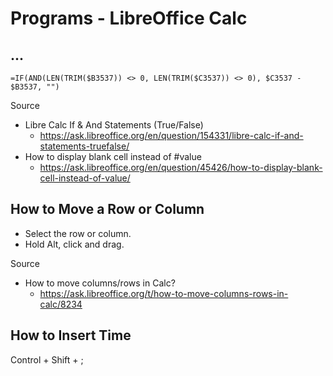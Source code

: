 # Programs - LibreOffice Calc

## ...

```
=IF(AND(LEN(TRIM($B3537)) <> 0, LEN(TRIM($C3537)) <> 0), $C3537 - $B3537, "")
```

Source

* Libre Calc If & And Statements (True/False)
  * https://ask.libreoffice.org/en/question/154331/libre-calc-if-and-statements-truefalse/
* How to display blank cell instead of #value
  * https://ask.libreoffice.org/en/question/45426/how-to-display-blank-cell-instead-of-value/

## How to Move a Row or Column

* Select the row or column.
* Hold Alt, click and drag.

Source

* How to move columns/rows in Calc?
  * https://ask.libreoffice.org/t/how-to-move-columns-rows-in-calc/8234

## How to Insert Time

Control + Shift + ;
